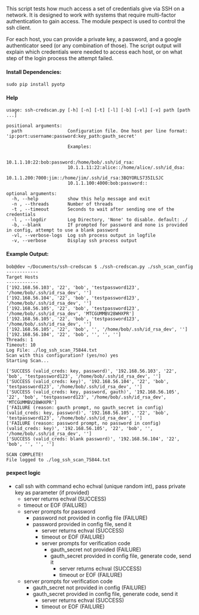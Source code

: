 This script tests how much access a set of credentials give via SSH on a network. It is designed to work with systems that require multi-factor authentication to gain access. The module pexpect is used to control the ssh client.

For each host, you can provide a private key, a password, and a google authenticator seed (or any combination of those). The script output will explain which credentials were needed to access each host, or on what step of the login process the attempt failed.

#### Install Dependencies:

    sudo pip install pyotp


#### Help

    usage: ssh-credscan.py [-h] [-n] [-t] [-l] [-b] [-vl] [-v] path [path ...]

    positional arguments:
      path                 Configuration file. One host per line format: 'ip:port:username:password:key_path:gauth_secret'
                       
                           Examples:
                       
                           10.1.1.10:22:bob:password:/home/bob/.ssh/id_rsa:
                           10.1.1.11:22:alice::/home/alice/.ssh/id_dsa:
                           10.1.1.200:7000:jim::/home/jim/.ssh/id_rsa:3BQYORLS735ILSJC
                           10.1.1.100:4000:bob:password::

    optional arguments:
      -h, --help           show this help message and exit
      -n , --threads       Number of threads
      -t , --timeout       Seconds to wait after sending one of the credentials
      -l , --logdir        Log Directory, 'None' to disable. default: ./
      -b, --blank          If prompted for password and none is provided in config, attempt to use a blank password
      -vl, --verbose-logs  Log ssh process output in logfile
      -v, --verbose        Display ssh process output

#### Example Output:

    bob@dev ~/Documents/ssh-credscan $ ./ssh-credscan.py ./ssh_scan_config
    ------------
    Target Hosts
    ------------
    ['192.168.56.103', '22', 'bob', 'testpassword123', '/home/bob/.ssh/id_rsa_dev', '']
    ['192.168.56.104', '22', 'bob', 'testpassword123', '/home/bob/.ssh/id_rsa_dev', '']
    ['192.168.56.105', '22', 'bob', 'testpassword123', '/home/bob/.ssh/id_rsa_dev', 'MTCGUMMBV28WHXPR']
    ['192.168.56.105', '22', 'bob', 'testpassword123', '/home/bob/.ssh/id_rsa_dev', '']
    ['192.168.56.105', '22', 'bob', '', '/home/bob/.ssh/id_rsa_dev', '']
    ['192.168.56.104', '22', 'bob', '', '', '']
    Threads: 1
    Timeout: 10
    Log File: ./log_ssh_scan_75844.txt
    Scan with this configuration? (yes/no) yes
    Starting Scan...

    ['SUCCESS (valid_creds: key, password)', '192.168.56.103', '22', 'bob', 'testpassword123', '/home/bob/.ssh/id_rsa_dev', '']
    ['SUCCESS (valid_creds: key)', '192.168.56.104', '22', 'bob', 'testpassword123', '/home/bob/.ssh/id_rsa_dev', '']
    ['SUCCESS (valid_creds: key, password, gauth)', '192.168.56.105', '22', 'bob', 'testpassword123', '/home/bob/.ssh/id_rsa_dev', 'MTCGUMMBV28WHXPR']
    ['FAILURE (reason: gauth prompt, no gauth_secret in config) (valid_creds: key, password)', '192.168.56.105', '22', 'bob', 'testpassword123', '/home/bob/.ssh/id_rsa_dev', '']
    ['FAILURE (reason: password prompt, no password in config) (valid_creds: key)', '192.168.56.105', '22', 'bob', '', '/home/bob/.ssh/id_rsa_dev', '']
    ['SUCCESS (valid_creds: blank password)', '192.168.56.104', '22', 'bob', '', '', '']

    SCAN COMPLETE!
    File logged to ./log_ssh_scan_75844.txt

#### pexpect logic

* call ssh with command echo echval (unique random int), pass private key as parameter (if provided)
  * server returns echval (SUCCESS)
  * timeout or EOF (FAILURE)
  * server prompts for password
    * password not provided in config file (FAILURE)
    * password provided in config file, send it
      * server returns echval (SUCCESS)
      * timeout or EOF (FAILURE)
      * server prompts for verification code
        * gauth_secret not provided (FAILURE)
        * gauth_secret provided in config file, generate code, send it
          * server returns echval (SUCCESS)
          * timeout or EOF (FAILURE)
  * server prompts for verification code
    * gauth_secret not provided in config (FAILURE)
    * gauth_secret provided in config file, generate code, send it
      * server returns echval (SUCCESS)
      * timeout or EOF (FAILURE)
